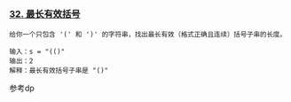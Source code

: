 ### [32. 最长有效括号](https://leetcode.cn/problems/longest-valid-parentheses/)

```
给你一个只包含 '(' 和 ')' 的字符串，找出最长有效（格式正确且连续）括号子串的长度。

输入：s = "(()"
输出：2
解释：最长有效括号子串是 "()"
```

参考dp